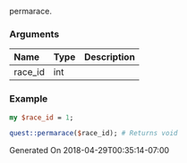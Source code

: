 permarace.
### Arguments
**Name**|**Type**|**Description**
:---|:---|:---
race_id|int|

### Example

```perl
my $race_id = 1;

quest::permarace($race_id); # Returns void
```


Generated On 2018-04-29T00:35:14-07:00